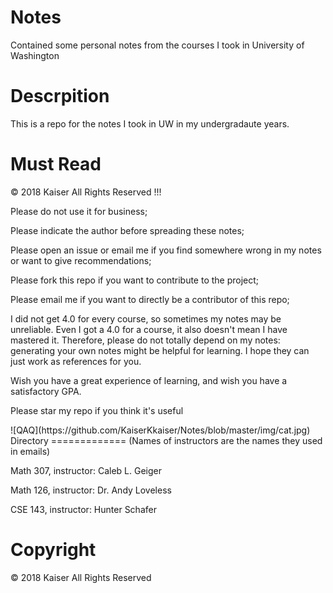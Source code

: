 # Notes
Contained some personal notes from the courses I took in University of Washington

Descrpition
=============
This is a repo for the notes I took in UW in my undergradaute years.


Must Read
=============
<p>
© 2018 Kaiser All Rights Reserved !!!
</p>
<p>
Please do not use it for business;
</p>
<p>
Please indicate the author before spreading these notes;
</p>
<p>
Please open an issue or email me if you find somewhere wrong in my notes or want to give recommendations;
</p>
<p>
Please fork this repo if you want to contribute to the project;
</p>
<p>
Please email me if you want to directly be a contributor of this repo;
</p>
<p>
I did not get 4.0 for every course, so sometimes my notes may be unreliable. Even I got a 4.0 for a course, it also doesn't mean I have mastered it. Therefore, please do not totally depend on my notes: generating your own notes might be helpful for learning. I hope they can just work as references for you.
</p>
<p>
Wish you have a great experience of learning, and wish you have a satisfactory GPA.
</p>
<p>
Please star my repo if you think it's useful
</p>
![QAQ](https://github.com/KaiserKkaiser/Notes/blob/master/img/cat.jpg)
Directory
=============
(Names of instructors are the names they used in emails)
<p>
Math 307, instructor: Caleb L. Geiger
</p>
<p>
Math 126, instructor: Dr. Andy Loveless
</p>
<p>
CSE 143, instructor: Hunter Schafer
</p>

Copyright
=============
© 2018 Kaiser All Rights Reserved
